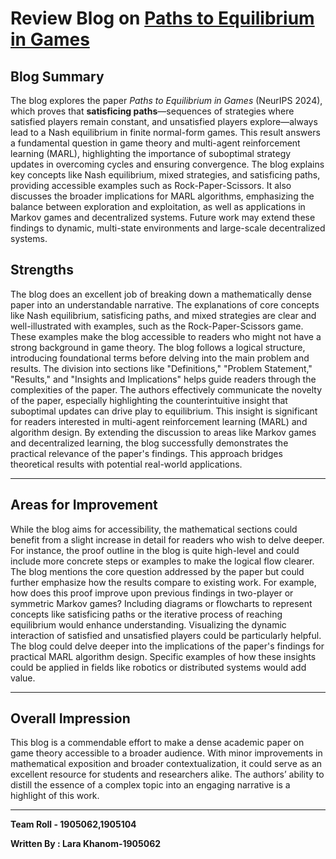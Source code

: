 # Review Blog on [Paths to Equilibrium in Games](https://mahabhu.github.io/CSE471_assignment/)

## Blog Summary
The blog explores the paper *Paths to Equilibrium in Games* (NeurIPS 2024), which proves that **satisficing paths**—sequences of strategies where satisfied players remain constant, and unsatisfied players explore—always lead to a Nash equilibrium in finite normal-form games. This result answers a fundamental question in game theory and multi-agent reinforcement learning (MARL), highlighting the importance of suboptimal strategy updates in overcoming cycles and ensuring convergence. The blog explains key concepts like Nash equilibrium, mixed strategies, and satisficing paths, providing accessible examples such as Rock-Paper-Scissors. It also discusses the broader implications for MARL algorithms, emphasizing the balance between exploration and exploitation, as well as applications in Markov games and decentralized systems. Future work may extend these findings to dynamic, multi-state environments and large-scale decentralized systems.

## Strengths


The blog does an excellent job of breaking down a mathematically dense paper into an understandable narrative. The explanations of core concepts like Nash equilibrium, satisficing paths, and mixed strategies are clear and well-illustrated with examples, such as the Rock-Paper-Scissors game. These examples make the blog accessible to readers who might not have a strong background in game theory.
The blog follows a logical structure, introducing foundational terms before delving into the main problem and results. The division into sections like "Definitions," "Problem Statement," "Results," and "Insights and Implications" helps guide readers through the complexities of the paper.
The authors effectively communicate the novelty of the paper, especially highlighting the counterintuitive insight that suboptimal updates can drive play to equilibrium. This insight is significant for readers interested in multi-agent reinforcement learning (MARL) and algorithm design.
By extending the discussion to areas like Markov games and decentralized learning, the blog successfully demonstrates the practical relevance of the paper's findings. This approach bridges theoretical results with potential real-world applications.

---

## Areas for Improvement
While the blog aims for accessibility, the mathematical sections could benefit from a slight increase in detail for readers who wish to delve deeper. For instance, the proof outline in the blog is quite high-level and could include more concrete steps or examples to make the logical flow clearer.
The blog mentions the core question addressed by the paper but could further emphasize how the results compare to existing work. For example, how does this proof improve upon previous findings in two-player or symmetric Markov games?
Including diagrams or flowcharts to represent concepts like satisficing paths or the iterative process of reaching equilibrium would enhance understanding. Visualizing the dynamic interaction of satisfied and unsatisfied players could be particularly helpful.
The blog could delve deeper into the implications of the paper's findings for practical MARL algorithm design. Specific examples of how these insights could be applied in fields like robotics or distributed systems would add value.

---

## Overall Impression
This blog is a commendable effort to make a dense academic paper on game theory accessible to a broader audience. With minor improvements in mathematical exposition and broader contextualization, it could serve as an excellent resource for students and researchers alike. The authors’ ability to distill the essence of a complex topic into an engaging narrative is a highlight of this work.

---
**Team Roll - 1905062,1905104**

**Written By : Lara Khanom-1905062**

